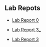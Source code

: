 ## Lab Repots

* [Lab Report 0](lab-report-1-week-0.html)

* [Lab Report 3_](week3_lab.html)

* [Lab Report 3](week3_lab3.md)